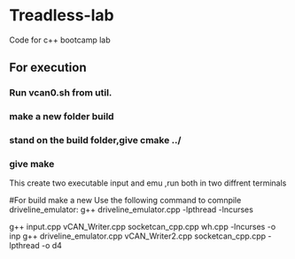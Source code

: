 # Treadless-lab
Code for c++ bootcamp lab

## For execution 
### Run vcan0.sh from util.
### make a new folder build
### stand on the build folder,give cmake ../
### give make

This create two executable input and emu ,run both in two diffrent terminals

#For build make a new 
Use the following command to comnpile driveline_emulator:
g++ driveline_emulator.cpp -lpthread -lncurses

g++ input.cpp vCAN_Writer.cpp socketcan_cpp.cpp wh.cpp  -lncurses -o inp
g++ driveline_emulator.cpp vCAN_Writer2.cpp  socketcan_cpp.cpp -lpthread -o d4
